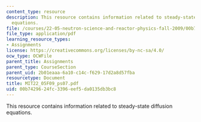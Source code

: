 ```yaml
---
content_type: resource
description: This resource contains information related to steady-state diffusion
  equations.
file: /courses/22-05-neutron-science-and-reactor-physics-fall-2009/00b7429624fc3396eef5da0135db3bc8_MIT22_05F09_ps07.pdf
file_type: application/pdf
learning_resource_types:
- Assignments
license: https://creativecommons.org/licenses/by-nc-sa/4.0/
ocw_type: OCWFile
parent_title: Assignments
parent_type: CourseSection
parent_uid: 2b01eaaa-6a10-c14c-f629-17d2a8d57fba
resourcetype: Document
title: MIT22_05F09_ps07.pdf
uid: 00b74296-24fc-3396-eef5-da0135db3bc8
---
```

This resource contains information related to steady-state diffusion equations.